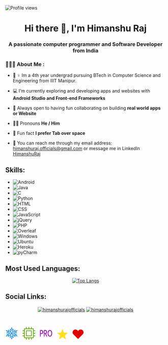 ![Profile views](https://gpvc.arturio.dev/himanshurajofficials) 

<h1 align="center">Hi there 👋, I'm Himanshu Raj</h1>
<h3 align="center">A passionate computer programmer and Software Developer from India</h3>
<h3 align="left">👩🏻‍💻 About Me :</h3>

-  🙋 ♀️ Im a 4th year undergrad pursuing BTech in  Computer Science and Engineering from IIIT Manipur.

- 💻  I’m currently exploring and developing apps and websites with **Android Studio and Front-end Frameworks**

- 🤝 Always open to having fun collaborating on building **real world apps or Website**

- 👩🏻 Pronouns **He / Him**

- 🌈 Fun fact **I prefer Tab over space**
- 📧  You can reach me through my email address: <a href="himanshuraj.officials@gmail.com">himanshuraj.officials@gmail.com </a> or message me in LinkedIn <a href=" https://www.linkedin.com/in/himanshurajofficals/ ">HimanshuRaj</a>





              

## Skills: 
* ![Android](https://img.shields.io/badge/Android-3DDC84?style=for-the-badge&logo=android&logoColor=white)
* ![Java](https://img.shields.io/badge/java-%23ED8B00.svg?style=for-the-badge&logo=java&logoColor=white)
* ![C](https://img.shields.io/badge/c-%2300599C.svg?style=for-the-badge&logo=c&logoColor=white) 
* ![Python](https://img.shields.io/badge/python-3670A0?style=for-the-badge&logo=python&logoColor=ffdd54)
* ![HTML](https://img.shields.io/badge/HTML5-E34F26?style=for-the-badge&logo=html5&logoColor=white)
* ![CSS](https://img.shields.io/badge/CSS-239120?&style=for-the-badge&logo=css3&logoColor=white)
* ![JavaScript](https://img.shields.io/badge/JavaScript-F7DF1E?style=for-the-badge&logo=javascript&logoColor=black)
* ![jQuery](https://img.shields.io/badge/jQuery-0769AD?style=for-the-badge&logo=jquery&logoColor=white)
* ![PHP](https://img.shields.io/badge/PHP-777BB4?style=for-the-badge&logo=php&logoColor=white)
* ![Overleaf](https://img.shields.io/badge/Overleaf-47A141?style=for-the-badge&logo=Overleaf&logoColor=white)
* ![Windows](https://img.shields.io/badge/Windows-0078D6?style=for-the-badge&logo=windows&logoColor=white)
* ![Ubuntu](https://img.shields.io/badge/Ubuntu-E95420?style=for-the-badge&logo=ubuntu&logoColor=white)
* ![Heroku](https://img.shields.io/badge/Heroku-430098?style=for-the-badge&logo=heroku&logoColor=white)
* ![pyCharm](https://img.shields.io/badge/PyCharm-000000.svg?&style=for-the-badge&logo=PyCharm&logoColor=white)


<h2 align="left">Most Used Languages:</h2>
<div align="center">


[![Top Langs](https://github-readme-stats.vercel.app/api/top-langs/?username=himanshurajofficials&layout=compact&langs_count=6)](https://github.com/himanshurajofficials/github-readme-stats)

</div>


 
<h2 align="left">Social Links:</h2> 
<div align="center">
<a href="https://linkedin.com/comm/mynetwork/discovery-see-all?usecase=PEOPLE_FOLLOWS&followMember=himanshurajofficials"> <img align="center" src="https://i0.wp.com/www.pmolearning.co.uk/wp-content/uploads/2019/08/linkedin-logo.png?ssl=1" height="36" width="160" alt="himanshurajofficials" /></a>
<a href="https://github.com/himanshurajofficials"> <img align="center" src="https://encrypted-tbn0.gstatic.com/images?q=tbn:ANd9GcQduHwLUzYYcR7wU0OcFS2VSVDxIP8efho7Vg&usqp=CAU" height="36" width="160" alt="himanshurajofficials" /></a><br><br>

</div>

<h2 align="left"></h2> 

<!-- ![Profile views](https://gpvc.arturio.dev/himanshurajofficials)  -->

<a href='https://archiveprogram.github.com/'><img src='https://raw.githubusercontent.com/acervenky/animated-github-badges/master/assets/acbadge.gif' width='40' height='40'></a> <a href='https://docs.github.com/en/developers'><img src='https://raw.githubusercontent.com/acervenky/animated-github-badges/master/assets/devbadge.gif' width='40' height='40'></a> <a href='https://github.com/pricing'><img src='https://raw.githubusercontent.com/acervenky/animated-github-badges/master/assets/pro.gif' width='40' height='40'></a> <a href='https://stars.github.com/'><img src='https://raw.githubusercontent.com/acervenky/animated-github-badges/master/assets/starbadge.gif' width='35' height='35'></a> <a href='https://docs.github.com/en/github/supporting-the-open-source-community-with-github-sponsors'><img src='https://raw.githubusercontent.com/acervenky/animated-github-badges/master/assets/sponsorbadge.gif' width='35' height='35'></a> 
